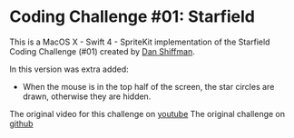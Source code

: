 # Coding Challenge #01: Starfield

This is a MacOS X - Swift 4 - SpriteKit implementation of the Starfield Coding Challenge (#01) created by [Dan Shiffman](http://shiffman.net/).

In this version was extra added:

- When the mouse is in the top half of the screen, the star circles are drawn, otherwise they are hidden.

The original video for this challenge on [youtube](https://www.youtube.com/watch?v=17WoOqgXsRM&feature=youtu.be)
The original challenge on [github](http://codingtrain.github.io/Rainbow-Code/CodingChallenges/01-starfield.html)
